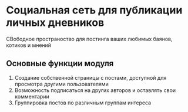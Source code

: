 # Социальная сеть для публикации личных дневников
СВободное пространоство для постинга ваших любимых баянов, котиков и мнений

## Основные функции модуля

1. Создание собственной страницы с постами, доступной для просмотра другими пользователями
2. Возможность подписаться на других авторов и оставлять свои комментарии
3. Группировка постов по различным группам интереса
